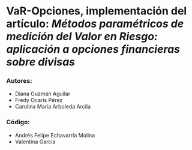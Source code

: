 
# VaR-Opciones, implementación del artículo: *Métodos paramétricos de medición del Valor en Riesgo: aplicación a opciones financieras sobre divisas*
### **Autores:**
* Diana Guzmán Aguilar
* Fredy Ocaris Pérez
* Carolina María Arboleda Arcila

### **Código:**
* Andrés Felipe Echavarría Molina
* Valentina García 

